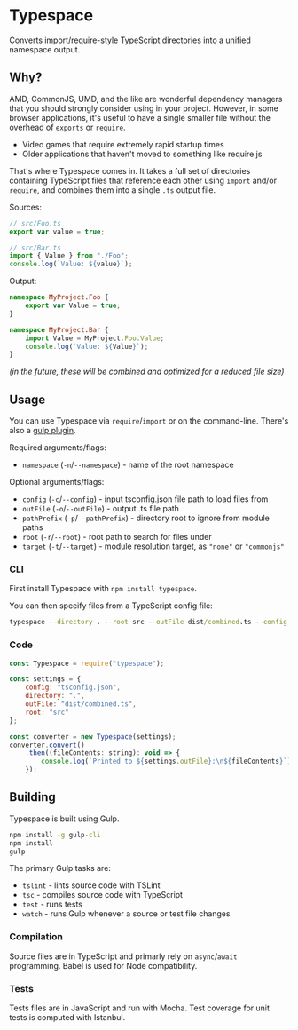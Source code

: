 # Typespace

Converts import/require-style TypeScript directories into a unified namespace output.

## Why?

AMD, CommonJS, UMD, and the like are wonderful dependency managers that you should strongly consider using in your project.
However, in some browser applications, it's useful to have a single smaller file without the overhead of `exports` or `require`.

* Video games that require extremely rapid startup times
* Older applications that haven't moved to something like require.js

That's where Typespace comes in.
It takes a full set of directories containing TypeScript files that reference each other using `import` and/or `require`, and combines them into a single `.ts` output file.

Sources:
```typescript
// src/Foo.ts
export var value = true;
```

```typescript
// src/Bar.ts
import { Value } from "./Foo";
console.log(`Value: ${value}`);
```

Output:
```typescript
namespace MyProject.Foo {
    export var Value = true;
}

namespace MyProject.Bar {
    import Value = MyProject.Foo.Value;
    console.log(`Value: ${Value}`);
}
```

*(in the future, these will be combined and optimized for a reduced file size)*


## Usage

You can use Typespace via `require`/`import` or on the command-line. There's also a [gulp plugin](https://github.com/joshuakgoldberg/gulp-typespace).

Required arguments/flags:

* `namespace` (`-n`/`--namespace`) - name of the root namespace

Optional arguments/flags:

* `config` (`-c`/`--config`) - input tsconfig.json file path to load files from
* `outFile` (`-o`/`--outFile`) - output .ts file path
* `pathPrefix` (`-p`/`--pathPrefix`) - directory root to ignore from module paths
* `root` (`-r`/`--root`) - root path to search for files under
* `target` (`-t`/`--target`) - module resolution target, as `"none"` or `"commonjs"`


### CLI

First install Typespace with `npm install typespace`.

You can then specify files from a TypeScript config file:
```cmd
typespace --directory . --root src --outFile dist/combined.ts --config tsconfig.json
```

### Code

```javascript
const Typespace = require("typespace");

const settings = {
    config: "tsconfig.json",
    directory: ".",
    outFile: "dist/combined.ts",
    root: "src"
};

const converter = new Typespace(settings);
converter.convert()
    .then((fileContents: string): void => {
        console.log(`Printed to ${settings.outFile}:\n${fileContents}`);
    });
```


## Building

Typespace is built using Gulp.

```cmd
npm install -g gulp-cli
npm install
gulp
```

The primary Gulp tasks are:

* `tslint` - lints source code with TSLint
* `tsc` - compiles source code with TypeScript
* `test` - runs tests
* `watch` - runs Gulp whenever a source or test file changes


### Compilation

Source files are in TypeScript and primarly rely on `async`/`await` programming.
Babel is used for Node compatibility.


### Tests

Tests files are in JavaScript and run with Mocha.
Test coverage for unit tests is computed with Istanbul.
